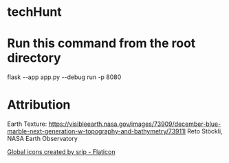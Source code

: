# techHunt

# Run this command from the root directory

flask --app app.py --debug run -p 8080

# Attribution

Earth Texture: https://visibleearth.nasa.gov/images/73909/december-blue-marble-next-generation-w-topography-and-bathymetry/73911l
Reto Stöckli, NASA Earth Observatory

<a href="https://www.flaticon.com/free-icons/global" title="global icons">Global icons created by srip - Flaticon</a>
